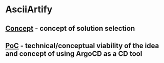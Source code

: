 # AsciiArtify

## [Concept](https://github.com/mykolapryvalov/AsciiArtify/blob/main/doc/Concept.md) - concept of solution selection

## [PoC](https://github.com/mykolapryvalov/AsciiArtify/blob/main/doc/POC.md) - technical/conceptual viability of the idea and concept of using ArgoCD as a CD tool

